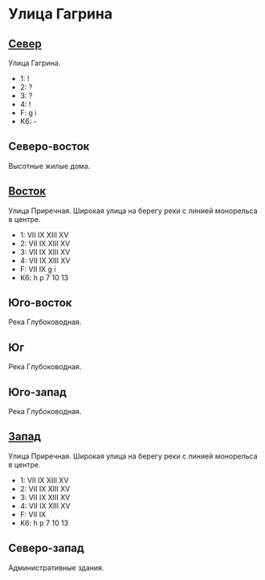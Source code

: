 # Улица Гагрина

## [Север](./510105.md)

Улица Гагрина.

* 1:    !
* 2:    ?
* 3:    ?
* 4:    !
* F:    g   i
* K6:   -

## Северо-восток

Высотные жилые дома.

## [Восток](./515115.md)

Улица Приречная.
Широкая улица на берегу реки с линией монорельса в центре.

* 1:    VII IX  XIII    XV
* 2:    VII IX  XIII    XV
* 3:    VII IX  XIII    XV
* 4:    VII IX  XIII    XV
* F:    VII IX
        g   i
* K6:   h   p
        7   10  13

## Юго-восток

Река Глубоководная.

## Юг

Река Глубоководная.

## Юго-запад

Река Глубоководная.

## [Запад](./500110.md)

Улица Приречная.
Широкая улица на берегу реки с линией монорельса в центре.

* 1:    VII IX  XIII    XV
* 2:    VII IX  XIII    XV
* 3:    VII IX  XIII    XV
* 4:    VII IX  XIII    XV
* F:    VII IX
* K6:   h   p
        7   10  13

## Северо-запад

Административные здания.
